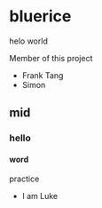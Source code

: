 # bluerice
helo world 

Member of this project
* Frank Tang
* Simon
## mid 
### hello
#### word
practice
* I am Luke
  
